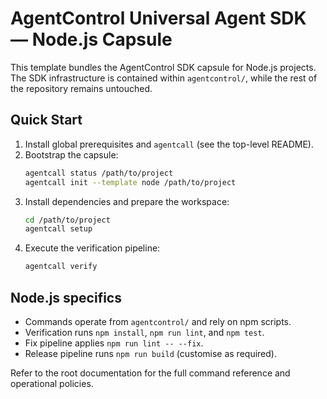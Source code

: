 # AgentControl Universal Agent SDK — Node.js Capsule

This template bundles the AgentControl SDK capsule for Node.js projects. The SDK infrastructure is contained within `agentcontrol/`, while the rest of the repository remains untouched.

## Quick Start
1. Install global prerequisites and `agentcall` (see the top-level README).
2. Bootstrap the capsule:
   ```bash
   agentcall status /path/to/project
   agentcall init --template node /path/to/project
   ```
3. Install dependencies and prepare the workspace:
   ```bash
   cd /path/to/project
   agentcall setup
   ```
4. Execute the verification pipeline:
   ```bash
   agentcall verify
   ```

## Node.js specifics
- Commands operate from `agentcontrol/` and rely on npm scripts.
- Verification runs `npm install`, `npm run lint`, and `npm test`.
- Fix pipeline applies `npm run lint -- --fix`.
- Release pipeline runs `npm run build` (customise as required).

Refer to the root documentation for the full command reference and operational policies.
